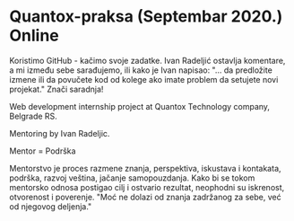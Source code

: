 # Quantox-praksa (Septembar 2020.) Online



Koristimo GitHub - kačimo svoje zadatke. Ivan Radeljić ostavlja komentare, a mi između sebe sarađujemo, ili kako je Ivan napisao: "... da predložite izmene ili da povučete kod od kolege ako imate problem da setujete novi projekat." Znači saradnja!
 
Web development internship project at Quantox Technology company, Belgrade RS.

Mentoring by Ivan Radeljic.

Mentor = Podrška

Mentorstvo je proces razmene znanja, perspektiva, iskustava i kontakata, podrška, razvoj veština, jačanje samopouzdanja.
Kako bi se tokom mentorsko odnosa postigao cilj i ostvario rezultat, neophodni su iskrenost, otvorenost i poverenje.
"Moć ne dolazi od znanja zadržanog za sebe, već od njegovog deljenja."



